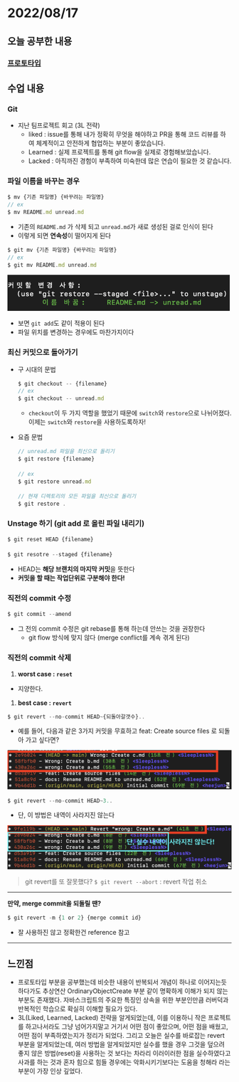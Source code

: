 # 2022/08/17

## 오늘 공부한 내용

### [프로토타입](https://github.com/SleeplessN/TIL/blob/main/Javascript/Javascript%20DeepDive/19%EC%9E%A5%20%ED%94%84%EB%A1%9C%ED%86%A0%ED%83%80%EC%9E%85.md)

## 수업 내용

### Git

- 지난 팀프로젝트 회고 (3L 전략)
    - liked : issue를 통해 내가 정확히 무엇을 해야하고 PR을 통해 코드 리뷰를 하여 체계적이고 안전하게 협업하는 부분이 좋았습니다.
    - Learned : 실제 프로젝트를 통해 git flow을 실제로 경험해보았습니다.
    - Lacked : 아직까진 경험이 부족하여 미숙한데 많은 연습이 필요한 것 같습니다.

### 파일 이름을 바꾸는 경우

```jsx
$ mv {기존 파일명} {바꾸려는 파일명}
// ex
$ mv README.md unread.md
```

- 기존의 `README.md` 가 삭제 되고 `unread.md`가 새로 생성된 걸로 인식이 된다
- 이렇게 되면 **연속성**이 떨어지게 된다

```jsx
$ git mv {기존 파일명} {바꾸려는 파일명}
// ex
$ git mv README.md unread.md
```

<img src="./2022-08-17-images/Untitled.png" width="500">

- 보면 `git add`도 같이 적용이 된다
- 파일 위치를 변경하는 경우에도 마찬가지이다

### 최신 커밋으로 돌아가기

- 구 시대의 문법
    
    ```jsx
    $ git checkout -- {filename}
    // ex
    $ git checkout -- unread.md
    ```
    
    - `checkout`이 두 가지 역할을 했었기 때문에 `switch`와 `restore`으로 나뉘어졌다. 이제는 `switch`와 `restore`을 사용하도록하자!
- 요즘 문법
    
    ```jsx
    // unread.md 파일을 최신으로 돌리기
    $ git restore {filename}
    
    // ex
    $ git restore unread.md
    
    // 현재 디렉토리의 모든 파일을 최신으로 돌리기
    $ git restore .
    ```
    

### Unstage 하기 (git add 로 올린 파일 내리기)

```jsx
$ git reset HEAD {filename}

$ git resotre --staged {filename}
```

- HEAD는 **해당 브랜치의 마지막 커밋**을 뜻한다
- **커밋을 할 때는 작업단위로 구분해야 한다!**

### 직전의 commit 수정

```jsx
$ git commit --amend
```

- 그 전의 commit 수정은 git rebase를 통해 하는데 안쓰는 것을 권장한다
    - git flow 방식에 맞지 않다 (merge conflict를 계속 겪게 된다)

### 직전의 commit 삭제

1. **worst case : `reset`**
- 지양한다.
1. **best case : `revert`**

```jsx
$ git revert --no-commit HEAD~{되돌아갈갯수}..
```

- 예를 들어, 다음과 같은 3가지 커밋을 무효하고 feat: Create source files 로 되돌아 가고 싶다면?

<img src="./2022-08-17-images/Untitled%201.png" width="600">

```jsx
$ git revert --no-commit HEAD~3..
```

- 단, 이 방법은 내역이 사라지진 않는다

<img src="./2022-08-17-images/Untitled%202.png" width="600">

> git revert를 또 잘못했다?
`$ git revert --abort` : revert 작업 취소
> 

---

**만약, merge commit을 되돌릴 땐?**

```jsx
$ git revert -m {1 or 2} {merge commit id}
```

- 잘 사용하진 않고 정확한건 reference 참고

---

## 느낀점

- 프로토타입 부분을 공부했는데 비슷한 내용이 반복되서 개념이 하나로 이어지는듯 하다가도 추상연산 OrdinaryObjectCreate 부분 같이 명확하게 이해가 되지 않는 부분도 존재했다. 자바스크립트의 주요한 특징인 상속을 위한 부분인만큼 러버덕과 반복적인 학습으로 확실히 이해할 필요가 있다.
- 3L(Liked, Learned, Lacked) 전략을 알게되었는데, 이를 이용하니 작은 프로젝트를 하고나서라도 그냥 넘어가지말고 거기서 어떤 점이 좋았으며, 어떤 점을 배웠고, 어떤 점이 부족하였는지가 정리가 되었다. 그리고 오늘은 실수를 바로잡는 revert 부분을 알게되었는데, 여러 방법을 알게되었지만 실수를 했을 경우 그것을 덮으려 좋지 않은 방법(reset)을 사용하는 것 보다는 차라리 이러이러한 점을 실수하였다고 사과를 하는 것과 혼자 힘으로 힘들 경우에는 악화시키기보다는 도움을 청해라 라는 부분이 가장 인상 깊었다.